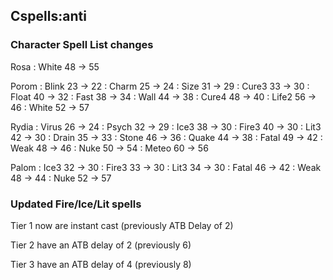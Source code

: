 ## Cspells:anti
### Character Spell List changes
Rosa
:   White 48 -> 55


Porom
:   Blink 23 -> 22
:   Charm 25 -> 24
:   Size 31 -> 29
:   Cure3 33 -> 30
:   Float 40 -> 32
:   Fast 38 -> 34
:   Wall 44 -> 38
:   Cure4 48 -> 40
:   Life2 56 -> 46
:   White 52 -> 57


Rydia
:   Virus 26 -> 24
:   Psych 32 -> 29
:   Ice3 38 -> 30
:   Fire3 40 -> 30
:   Lit3 42 -> 30
:   Drain 35 -> 33
:   Stone 46 -> 36
:   Quake 44 -> 38
:   Fatal 49 -> 42
:   Weak 48 -> 46
:   Nuke 50 -> 54
:   Meteo 60 -> 56


Palom
:   Ice3 32 -> 30
:   Fire3 33 -> 30
:   Lit3 34 -> 30
:   Fatal 46 -> 42
:   Weak 48 -> 44
:   Nuke 52 -> 57


### Updated Fire/Ice/Lit spells
Tier 1 now are instant cast (previously ATB Delay of 2)

Tier 2 have an ATB delay of 2 (previously 6)

Tier 3 have an ATB delay of 4 (previously 8)